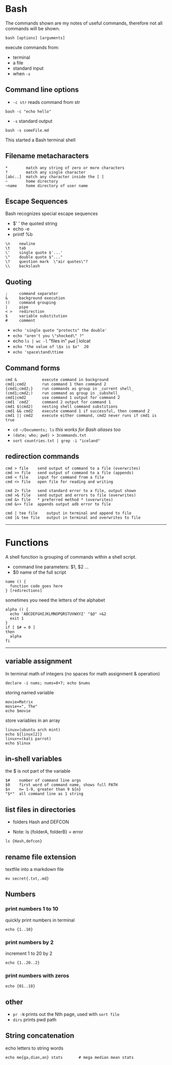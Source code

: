 
# Bash

The commands shown are my notes of useful commands, therefore not all commands will be shown.


`bash [options] [arguments]`

execute commands from:
- terminal 
- a file
- standard input
- when `-s` 

## Command line options

- `-c str` reads command from  str

```
bash -c "echo hello"
```

- `-s` standard output

```
bash -s someFile.md
```
This started a Bash terminal shell


## Filename metacharacters

```
*        match any string of zero or more characters
?        match any single character
[abc..]  match any character inside the [ ]
~        home directory
~name    home directory of user name
```

## Escape Sequences

Bash recognizes special escape sequences

- $' ' the quoted string
- echo -e 
- printf %b

```
\n    newline
\t    tab
\'    single quote $'...'
\"    double quote $"..."
\?    question mark  \"air quotes\"?
\\    backslash
```

## Quoting

```
;     command separator
&     background execution
()    command grouping
|     pipe
< >   redirection
$     variable substitution
#     comment
```

- `echo 'single quote "protects" the double'`
- `echo "aren't you \"shocked\" ?"`
- echo `ls | wc -l` "files in" `pwd` | lolcat 
- `echo "the value of \$x is $x"  20 `
- `echo 'space\tand\ttime`


## Command forms

```
cmd &           execute command in background
cmd1;cmd2       run command 1 then command 2
{cmd1;cmd2;}    run commands as group in _current shell_
(cmd1;cmd2;)    run command as group in _subshell_
cmd1|cmd2       use command 1 output for command 2
cmd1 `cmd2`     command 2 output for command 1
cmd1 $(cmd2)    nesting shell command substitions
cmd1 && cmd2    execute command 1 if successful, then command 2
cmd1 || cmd2    execute either command, cmd2 never runs if cmd1 is true
```

- `cd ~/Documents; ls` _this works for Bash aliases too_
- `(date; who; pwd) > 3commands.txt`
- `sort countries.txt | grep -i "iceland" `


## redirection commands

```
cmd > file    send output of command to a file (overwrites)
cmd >> file   send output of command to a file (appends)
cmd < file    input for command from a file
cmd <> file   open file for reading and writing

cmd 2> file   send standard error to a file, output shown
cmd >& file   send output and errors to file (overwrites)
cmd &> file   * preferred method * (overwrites)
cmd &>> file  appends output adb error to file

cmd | tee file    output in terminal and append to file
cmd |& tee file   output in terminal and overwrites to file
```



---

# Functions

A shell function is grouping of commands within a shell script.

- command line parameters: $1, $2 ...
- $0 name of the full script

```
name () {
  function code goes here
} [redirections]
```

sometimes you need the letters of the alphabet
```
alpha () {
  echo 'ABCDEFGHIJKLMNOPQRSTUVWXYZ' "$@" >&2 
  exit 1
}
if [ $# = 0 ]
then
  alpha
fi
```

---

## variable assignment

In terminal math of integers (no spaces for math assignment & operation)
```
declare -i nums; nums=8+7; echo $nums
```

storing named variable
```
movie=Matrix
movie+=", The"
echo $movie
```

store variables in an array
```
linux=(ubuntu arch mint)
echo ${linux[2]}
linux+=(kali parrot)
echo $linux
```



## in-shell variables

the $ is not part of the variable

```
$#    number of command line args
$0    first word of command name, shows full PATH
$n    n= 1-9, greater than 9 ${n}
"$*"  all command line as 1 string
```








## list files in directories

- folders Hash and DEFCON

- Note: ls {folderA, folderB} = error

```
ls {Hash,defcon}   
```

## rename file extension

textfile into a markdown file
```
mv secret{.txt,.md}
```










## Numbers

### print numbers 1 to 10

quickly print numbers in terminal
```
echo {1..10}
```

### print numbers by 2

increment 1 to 20 by 2
```
echo {1..20..2}
```

### print numbers with zeros

```
echo {01..10}
```





## other

- `pr -N` prints out the Nth page, used with `sort file`
- `dirs` prints pwd path












## String concatenation

echo letters to string words

```
echo me{ga,dian,an} stats       # mega median mean stats
```







